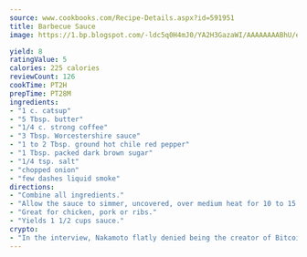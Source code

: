 ```yaml
---
source: www.cookbooks.com/Recipe-Details.aspx?id=591951
title: Barbecue Sauce
image: https://1.bp.blogspot.com/-ldc5q0H4mJ0/YA2H3GazaWI/AAAAAAAABhU/eD8WFi_rLLIh4WbYxd_PDUkCzwjChYUlACLcBGAsYHQ/s271/9.png

yield: 8
ratingValue: 5
calories: 225 calories
reviewCount: 126
cookTime: PT2H
prepTime: PT28M
ingredients:
- "1 c. catsup"
- "5 Tbsp. butter"
- "1/4 c. strong coffee"
- "3 Tbsp. Worcestershire sauce"
- "1 to 2 Tbsp. ground hot chile red pepper"
- "1 Tbsp. packed dark brown sugar"
- "1/4 tsp. salt"
- "chopped onion"
- "few dashes liquid smoke"
directions:
- "Combine all ingredients."
- "Allow the sauce to simmer, uncovered, over medium heat for 10 to 15 minutes."
- "Great for chicken, pork or ribs."
- "Yields 1 1/2 cups sauce."
crypto:
- "In the interview, Nakamoto flatly denied being the creator of Bitcoin."
---
```

